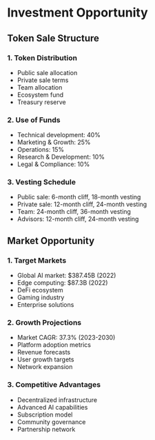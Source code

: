 # Investment Opportunity

## Token Sale Structure

### 1. Token Distribution
- Public sale allocation
- Private sale terms
- Team allocation
- Ecosystem fund
- Treasury reserve

### 2. Use of Funds
- Technical development: 40%
- Marketing & Growth: 25%
- Operations: 15%
- Research & Development: 10%
- Legal & Compliance: 10%

### 3. Vesting Schedule
- Public sale: 6-month cliff, 18-month vesting
- Private sale: 12-month cliff, 24-month vesting
- Team: 24-month cliff, 36-month vesting
- Advisors: 12-month cliff, 24-month vesting

## Market Opportunity

### 1. Target Markets
- Global AI market: $387.45B (2022)
- Edge computing: $87.3B (2022)
- DeFi ecosystem
- Gaming industry
- Enterprise solutions

### 2. Growth Projections
- Market CAGR: 37.3% (2023-2030)
- Platform adoption metrics
- Revenue forecasts
- User growth targets
- Network expansion

### 3. Competitive Advantages
- Decentralized infrastructure
- Advanced AI capabilities
- Subscription model
- Community governance
- Partnership network 